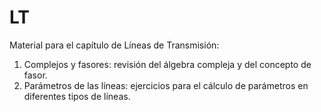 # LT
Material para el capítulo de Líneas de Transmisión:
1. Complejos y fasores: revisión del álgebra compleja y del concepto de fasor.
2. Parámetros de las líneas: ejercicios para el cálculo de parámetros en diferentes tipos de líneas.
